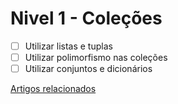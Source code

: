 # Nivel 1 - Coleções

- [ ] Utilizar listas e tuplas
- [ ] Utilizar polimorfismo nas coleções
- [ ] Utilizar conjuntos e dicionários

[Artigos relacionados](https://techguide.sh/pt-BR/path/python/python-collections/)
